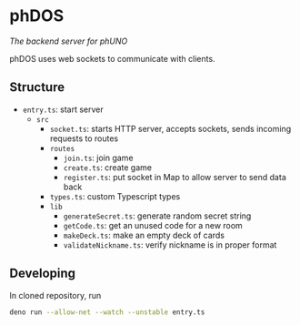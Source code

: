 # phDOS

*The backend server for phUNO*

phDOS uses web sockets to communicate with clients.

## Structure
- `entry.ts`: start server
  - `src`
    - `socket.ts`: starts HTTP server, accepts sockets, sends incoming requests to routes
    - `routes`
      - `join.ts`: join game
      - `create.ts`: create game
      - `register.ts`: put socket in Map to allow server to send data back
    - `types.ts`: custom Typescript types
    - `lib`
      - `generateSecret.ts`: generate random secret string
      - `getCode.ts`: get an unused code for a new room
      - `makeDeck.ts`: make an empty deck of cards
      - `validateNickname.ts`: verify nickname is in proper format

## Developing

In cloned repository, run

```bash
deno run --allow-net --watch --unstable entry.ts  
```
